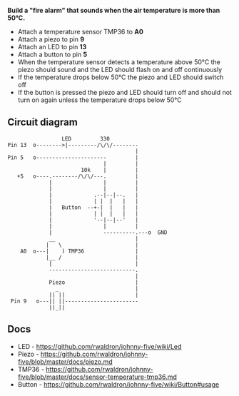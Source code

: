 __Build a "fire alarm" that sounds when the air temperature is more than 50°C.__

* Attach a temperature sensor TMP36 to **A0**
* Attach a piezo to pin **9**
* Attach an LED to pin **13**
* Attach a button to pin **5**
* When the temperature sensor detects a temperature above 50°C the piezo should sound and the LED should flash on and off continuously
* If the temperature drops below 50°C the piezo and LED should switch off
* If the button is pressed the piezo and LED should turn off and should not turn on again unless the temperature drops below 50°C

## Circuit diagram

```
                 LED         330
Pin 13  o-------->|---------/\/\/--------
                                        |
Pin 5   o----------------------         |
                              |         |
                       10k    |         |
   +5   o----.--------/\/\/---.         |
             |                |         |
             |                |         |
             |             .--|--|--.   |
             |             | |  |   |   |
             |   Button  --+-|  |   |   |
             |             | |  |   |   |
             |             '--|--|--'   |
             |                |         |
             |                ----------.---o  GND
             __                         |
            |   \                       |
    A0  o---|    ) TMP36                |
            |__ /                       |
             |                          |
             ---------------------------.
                                        |
             Piezo                      |
               _                        |
             || ||                      |
 Pin 9   o---|| ||-----------------------
             ||_||
```

## Docs

- LED - https://github.com/rwaldron/johnny-five/wiki/Led
- Piezo - https://github.com/rwaldron/johnny-five/blob/master/docs/piezo.md
- TMP36 - https://github.com/rwaldron/johnny-five/blob/master/docs/sensor-temperature-tmp36.md
- Button - https://github.com/rwaldron/johnny-five/wiki/Button#usage